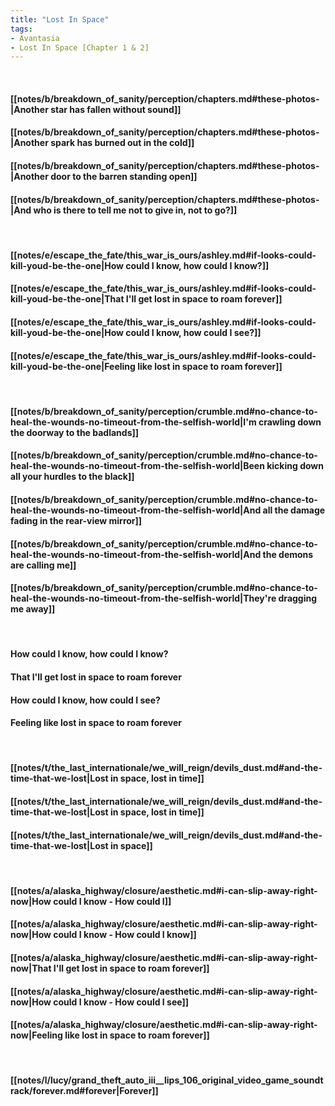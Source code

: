 ```yaml
---
title: "Lost In Space"
tags:
- Avantasia
- Lost In Space [Chapter 1 & 2]
---
```

&nbsp;
#### [[notes/b/breakdown_of_sanity/perception/chapters.md#these-photos-|Another star has fallen without sound]]
#### [[notes/b/breakdown_of_sanity/perception/chapters.md#these-photos-|Another spark has burned out in the cold]]
#### [[notes/b/breakdown_of_sanity/perception/chapters.md#these-photos-|Another door to the barren standing open]]
#### [[notes/b/breakdown_of_sanity/perception/chapters.md#these-photos-|And who is there to tell me not to give in, not to go?]]
&nbsp;
#### [[notes/e/escape_the_fate/this_war_is_ours/ashley.md#if-looks-could-kill-youd-be-the-one|How could I know, how could I know?]]
#### [[notes/e/escape_the_fate/this_war_is_ours/ashley.md#if-looks-could-kill-youd-be-the-one|That I'll get lost in space to roam forever]]
#### [[notes/e/escape_the_fate/this_war_is_ours/ashley.md#if-looks-could-kill-youd-be-the-one|How could I know, how could I see?]]
#### [[notes/e/escape_the_fate/this_war_is_ours/ashley.md#if-looks-could-kill-youd-be-the-one|Feeling like lost in space to roam forever]]
&nbsp;
#### [[notes/b/breakdown_of_sanity/perception/crumble.md#no-chance-to-heal-the-wounds-no-timeout-from-the-selfish-world|I'm crawling down the doorway to the badlands]]
#### [[notes/b/breakdown_of_sanity/perception/crumble.md#no-chance-to-heal-the-wounds-no-timeout-from-the-selfish-world|Been kicking down all your hurdles to the black]]
#### [[notes/b/breakdown_of_sanity/perception/crumble.md#no-chance-to-heal-the-wounds-no-timeout-from-the-selfish-world|And all the damage fading in the rear-view mirror]]
#### [[notes/b/breakdown_of_sanity/perception/crumble.md#no-chance-to-heal-the-wounds-no-timeout-from-the-selfish-world|And the demons are calling me]]
#### [[notes/b/breakdown_of_sanity/perception/crumble.md#no-chance-to-heal-the-wounds-no-timeout-from-the-selfish-world|They're dragging me away]]
&nbsp;
#### How could I know, how could I know?
#### That I'll get lost in space to roam forever
#### How could I know, how could I see?
#### Feeling like lost in space to roam forever
&nbsp;
#### [[notes/t/the_last_internationale/we_will_reign/devils_dust.md#and-the-time-that-we-lost|Lost in space, lost in time]]
#### [[notes/t/the_last_internationale/we_will_reign/devils_dust.md#and-the-time-that-we-lost|Lost in space, lost in time]]
#### [[notes/t/the_last_internationale/we_will_reign/devils_dust.md#and-the-time-that-we-lost|Lost in space]]
&nbsp;
#### [[notes/a/alaska_highway/closure/aesthetic.md#i-can-slip-away-right-now|How could I know - How could I]]
#### [[notes/a/alaska_highway/closure/aesthetic.md#i-can-slip-away-right-now|How could I know - How could I know]]
#### [[notes/a/alaska_highway/closure/aesthetic.md#i-can-slip-away-right-now|That I'll get lost in space to roam forever]]
#### [[notes/a/alaska_highway/closure/aesthetic.md#i-can-slip-away-right-now|How could I know - How could I see]]
#### [[notes/a/alaska_highway/closure/aesthetic.md#i-can-slip-away-right-now|Feeling like lost in space to roam forever]]
&nbsp;
#### [[notes/l/lucy/grand_theft_auto_iii__lips_106_original_video_game_soundtrack/forever.md#forever|Forever]]
